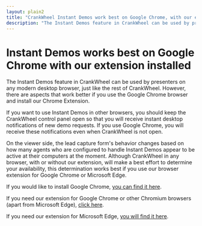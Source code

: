 ```yaml
---
layout: plain2
title: "CrankWheel Instant Demos work best on Google Chrome, with our extension installed"
description: "The Instant Demos feature in CrankWheel can be used by presenters on any modern desktop browser, just like the rest of CrankWheel. However, there are aspects that work better if you use the Google Chrome browser and install our Chrome Extension."
---
```


# Instant Demos works best on Google Chrome with our extension installed

The Instant Demos feature in CrankWheel can be used by presenters on any modern desktop browser, just like the rest of CrankWheel. However, there are aspects that work better if you use the Google Chrome browser and install our Chrome Extension.

If you want to use Instant Demos in other browsers, you should keep the CrankWheel control panel open
so that you will receive instant desktop notifications of new demo requests. If you use Google Chrome, you
will receive these notifications even when CrankWheel is not open.

On the viewer side, the lead capture form's behavior changes based on how many agents who are configured
to handle Instant Demos appear to be active at their computers at the moment. Although CrankWheel
in any browser, with or without our extension, will make a best effort to determine your availability,
this determination works best if you use our browser extension for Google Chrome or Microsoft Edge.

If you would like to install Google Chrome, [you can find it here](https://www.google.com/chrome/).

If you need our extension for Google Chrome or other Chromium browsers (apart from Microsoft Edge), [click here](https://chrome.google.com/webstore/detail/crankwheel-screen-sharing/dooinopjfnhlmmdkdepajfipfhlcmjgp).

If you need our extension for Microsoft Edge, [you will find it here](https://microsoftedge.microsoft.com/addons/detail/crankwheel-screen-sharing/bjpnbepckcncaideamdakikaaofkjmab).
